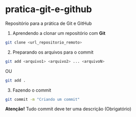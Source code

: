 # pratica-git-e-github
Repositório para a prática de Git e GitHub

1. Aprendendo a clonar um repositório com **Git**

```bash
git clone <url_repositorio_remoto>
```

 2. Preparando os arquivos para o commit 

 ```bash
 git add <arquivo1> <arquivo2> ... <arquivoN>
 ```
 OU
 ```bash
 git add .
 ```

  3. Fazendo o commit

  ```bash
  git commit -m "Criando um commit"
  ``` 
  **Atenção!** Tudo commit deve ter uma descrição (Obrigatório)
